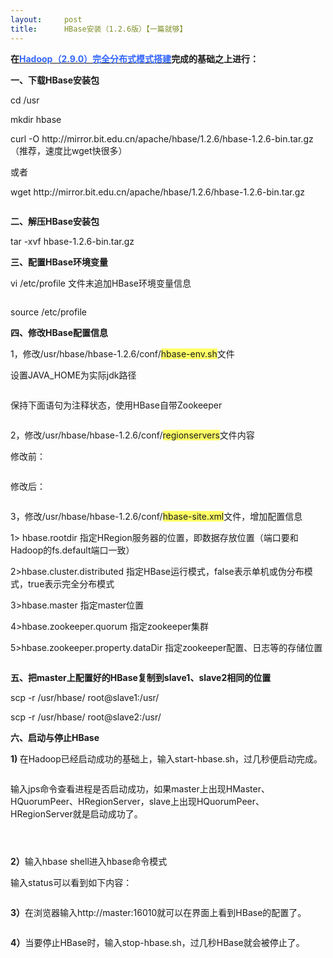 ```yaml
---
layout:     post
title:      HBase安装（1.2.6版）【一篇就够】
---
```

<div id="article_content" class="article_content clearfix csdn-tracking-statistics" data-pid="blog" data-mod="popu_307" data-dsm="post">
								            <link rel="stylesheet" href="https://csdnimg.cn/release/phoenix/template/css/ck_htmledit_views-f76675cdea.css">
						<div class="htmledit_views" id="content_views">
                <p><strong>在<a href="https://blog.csdn.net/sjmz30071360/article/details/79889055" rel="nofollow"><span style="color:#3366ff;">Hadoop（2.9.0）完全分布式模式搭建</span></a>完成的基础之上进行：</strong></p><p><strong>一、下载HBase安装包</strong></p><p>cd /usr </p><p>mkdir hbase </p><p>curl -O http://mirror.bit.edu.cn/apache/hbase/1.2.6/hbase-1.2.6-bin.tar.gz （推荐，速度比wget快很多）</p><p>或者</p><p>wget http://mirror.bit.edu.cn/apache/hbase/1.2.6/hbase-1.2.6-bin.tar.gz</p><p><img src="https://img-blog.csdn.net/20180520170705821?watermark/2/text/aHR0cHM6Ly9ibG9nLmNzZG4ubmV0L3NqbXozMDA3MTM2MA==/font/5a6L5L2T/fontsize/400/fill/I0JBQkFCMA==/dissolve/70" alt=""><br></p><p><strong>二、解压HBase安装包</strong></p><p>tar -xvf hbase-1.2.6-bin.tar.gz</p><p><strong>三、配置HBase环境变量</strong></p><p>vi /etc/profile 文件末追加HBase环境变量信息</p><p><img src="https://img-blog.csdn.net/201805201728310?watermark/2/text/aHR0cHM6Ly9ibG9nLmNzZG4ubmV0L3NqbXozMDA3MTM2MA==/font/5a6L5L2T/fontsize/400/fill/I0JBQkFCMA==/dissolve/70" alt=""><br></p><p>source /etc/profile</p><p><strong>四、修改HBase配置信息</strong><br></p><p>1，修改/usr/hbase/hbase-1.2.6/conf/<span style="background-color:rgb(255,255,102);">hbase-env.sh</span>文件</p><p>设置JAVA_HOME为实际jdk路径</p><p><strong><img src="https://img-blog.csdn.net/20180520180118469?watermark/2/text/aHR0cHM6Ly9ibG9nLmNzZG4ubmV0L3NqbXozMDA3MTM2MA==/font/5a6L5L2T/fontsize/400/fill/I0JBQkFCMA==/dissolve/70" alt=""><br></strong></p><p>保持下面语句为注释状态，使用HBase自带Zookeeper</p><p><strong><img src="https://img-blog.csdn.net/20180520175816155?watermark/2/text/aHR0cHM6Ly9ibG9nLmNzZG4ubmV0L3NqbXozMDA3MTM2MA==/font/5a6L5L2T/fontsize/400/fill/I0JBQkFCMA==/dissolve/70" alt=""><br></strong></p><p>2，修改/usr/hbase/hbase-1.2.6/conf/<span style="background-color:rgb(255,255,102);">regionservers</span>文件内容</p><p>修改前：</p><p><strong><img src="https://img-blog.csdn.net/20180520174552936?watermark/2/text/aHR0cHM6Ly9ibG9nLmNzZG4ubmV0L3NqbXozMDA3MTM2MA==/font/5a6L5L2T/fontsize/400/fill/I0JBQkFCMA==/dissolve/70" alt=""><br></strong></p><p>修改后：</p><p><strong><img src="https://img-blog.csdn.net/20180520174734533?watermark/2/text/aHR0cHM6Ly9ibG9nLmNzZG4ubmV0L3NqbXozMDA3MTM2MA==/font/5a6L5L2T/fontsize/400/fill/I0JBQkFCMA==/dissolve/70" alt=""><br></strong></p><p>3，修改/usr/hbase/hbase-1.2.6/conf/<span style="background-color:rgb(255,255,102);">hbase-site.xml</span>文件，增加配置信息</p><p>1&gt; hbase.rootdir 指定HRegion服务器的位置，即数据存放位置（端口要和Hadoop的fs.default端口一致）</p><p>2&gt;hbase.cluster.distributed 指定HBase运行模式，false表示单机或伪分布模式，true表示完全分布模式</p><p>3&gt;hbase.master 指定master位置</p><p>4&gt;hbase.zookeeper.quorum 指定zookeeper集群</p><p>5&gt;hbase.zookeeper.property.dataDir 指定zookeeper配置、日志等的存储位置</p><p><img src="https://img-blog.csdn.net/20180520183144874?watermark/2/text/aHR0cHM6Ly9ibG9nLmNzZG4ubmV0L3NqbXozMDA3MTM2MA==/font/5a6L5L2T/fontsize/400/fill/I0JBQkFCMA==/dissolve/70" alt=""><br></p><p><strong><span style="font-weight:700;">五、把master上配置好的HBase复制到slave1、slave2相同的位置</span><br></strong></p><p>scp -r /usr/hbase/ root@slave1:/usr/</p><p>scp -r /usr/hbase/ root@slave2:/usr/</p><p><strong><span style="font-weight:700;"><span style="font-weight:700;">六、启动与停止HBase</span><br></span></strong></p><p><strong>1) </strong>在Hadoop已经启动成功的基础上，输入start-hbase.sh，过几秒便启动完成。</p><p><strong><img src="https://img-blog.csdn.net/20180520191311845?watermark/2/text/aHR0cHM6Ly9ibG9nLmNzZG4ubmV0L3NqbXozMDA3MTM2MA==/font/5a6L5L2T/fontsize/400/fill/I0JBQkFCMA==/dissolve/70" alt=""><br></strong></p><p>输入jps命令查看进程是否启动成功，如果master上出现HMaster、HQuorumPeer、HRegionServer，slave上出现HQuorumPeer、HRegionServer就是启动成功了。</p><p><strong><img src="https://img-blog.csdn.net/2018052019141766?watermark/2/text/aHR0cHM6Ly9ibG9nLmNzZG4ubmV0L3NqbXozMDA3MTM2MA==/font/5a6L5L2T/fontsize/400/fill/I0JBQkFCMA==/dissolve/70" alt=""><br></strong></p><p><strong><img src="https://img-blog.csdn.net/2018052019160432?watermark/2/text/aHR0cHM6Ly9ibG9nLmNzZG4ubmV0L3NqbXozMDA3MTM2MA==/font/5a6L5L2T/fontsize/400/fill/I0JBQkFCMA==/dissolve/70" alt=""><br></strong></p><p><strong><img src="https://img-blog.csdn.net/20180520191520960?watermark/2/text/aHR0cHM6Ly9ibG9nLmNzZG4ubmV0L3NqbXozMDA3MTM2MA==/font/5a6L5L2T/fontsize/400/fill/I0JBQkFCMA==/dissolve/70" alt=""><br></strong></p><p><strong>2）</strong>输入hbase shell进入hbase命令模式</p><p>输入status可以看到如下内容：</p><p><strong><img src="https://img-blog.csdn.net/20180520192035131?watermark/2/text/aHR0cHM6Ly9ibG9nLmNzZG4ubmV0L3NqbXozMDA3MTM2MA==/font/5a6L5L2T/fontsize/400/fill/I0JBQkFCMA==/dissolve/70" alt=""><br></strong></p><p><strong>3）</strong>在浏览器输入http://master:16010就可以在界面上看到HBase的配置了。</p><p><img src="https://img-blog.csdn.net/20180520192342189?watermark/2/text/aHR0cHM6Ly9ibG9nLmNzZG4ubmV0L3NqbXozMDA3MTM2MA==/font/5a6L5L2T/fontsize/400/fill/I0JBQkFCMA==/dissolve/70" alt=""><br></p><p><strong>4）</strong>当要停止HBase时，输入stop-hbase.sh，过几秒HBase就会被停止了。</p><p><br></p>            </div>
                </div>